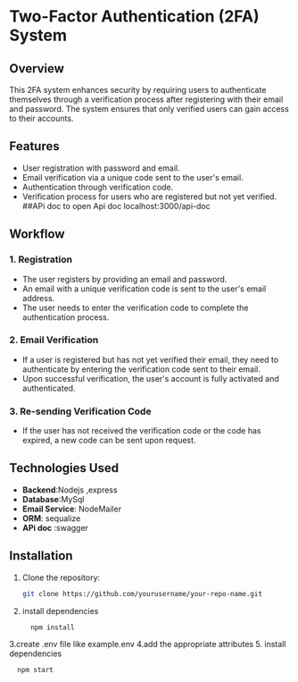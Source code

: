 # Two-Factor Authentication (2FA) System

## Overview
This 2FA system enhances security by requiring users to authenticate themselves through a verification process after registering with their email and password. The system ensures that only verified users can gain access to their accounts.

## Features
- User registration with password and email.
- Email verification via a unique code sent to the user's email.
- Authentication through verification code.
- Verification process for users who are registered but not yet verified.
##APi doc
  to open Api doc   localhost:3000/api-doc
## Workflow

### 1. Registration
- The user registers by providing an email and password.
- An email with a unique verification code is sent to the user's email address.
- The user needs to enter the verification code to complete the authentication process.

### 2. Email Verification
- If a user is registered but has not yet verified their email, they need to authenticate by entering the verification code sent to their email.
- Upon successful verification, the user's account is fully activated and authenticated.

### 3. Re-sending Verification Code
- If the user has not received the verification code or the code has expired, a new code can be sent upon request.

## Technologies Used
- **Backend**:Nodejs ,express
- **Database**:MySql
- **Email Service**: NodeMailer
- **ORM**: sequalize
- **APi doc** :swagger

## Installation


1. Clone the repository:
   ```bash
   git clone https://github.com/yourusername/your-repo-name.git
2. install dependencies 
   ```bash
     npm install 
3.create .env file like example.env
4.add the appropriate attributes
5. install dependencies 
   ```bash
     npm start


   
